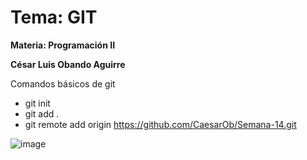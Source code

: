 # Tema: GIT

**Materia: Programación II**

**César Luis Obando Aguirre**

Comandos básicos de git

- git init
- git add .
- git remote add origin https://github.com/CaesarOb/Semana-14.git

![image](https://github.com/user-attachments/assets/66573a20-e517-45d7-938b-5538592b8316)
